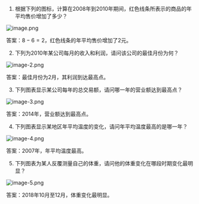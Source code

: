 

1. 根据下列的图标，计算在2008年到2010年期间，红色线条所表示的商品的年平均售价增加了多少？

![image.png](attachment:image.png)

答案：$8 - 6 = 2$，红色线条的年平均售价增加了2元。

2. 下列为2010年某公司每月的收入和利润，请问该公司的最佳月份为何？

![image-2.png](attachment:image-2.png)

答案：最佳月份为2月，其利润到达最高点。

3. 下列图表显示某公司每年的总交易额，请问哪一年的营业额达到最高点？

![image-3.png](attachment:image-3.png)

答案：2014年，营业额达到最高点。

4. 下列图表显示某地区年平均温度的变化，请问年平均温度最高的是哪一年？

![image-4.png](attachment:image-4.png)

答案：2007年，年平均温度最高。

5. 下列图表为某人反覆测量自己的体重，请问他的体重变化在哪段时期变化最明显？

![image-5.png](attachment:image-5.png)

答案：2018年10月至12月，体重变化最明显。